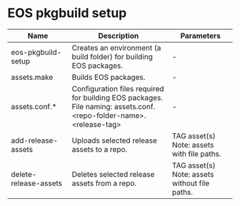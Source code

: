 # EOS pkgbuild setup
Name | Description | Parameters
---- | ------- | ------
eos-pkgbuild-setup | Creates an environment (a build folder) for building EOS packages. | -
assets.make | Builds EOS packages. | -
assets.conf.* | Configuration files required for building EOS packages.<br>File naming: assets.conf.\<repo-folder-name\>.\<release-tag\> | -
add-release-assets | Uploads selected release assets to a repo. | TAG asset(s)<br>Note: assets with file paths.
delete-release-assets | Deletes selected release assets from a repo. | TAG asset(s)<br>Note: assets without file paths.
